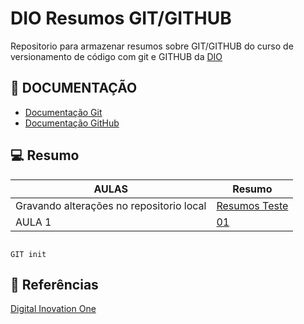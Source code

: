 # DIO Resumos GIT/GITHUB

Repositorio para armazenar resumos sobre GIT/GITHUB do curso de versionamento de código com git e GITHUB da [DIO](https://www.dio.me/)

## 📝 DOCUMENTAÇÃO

- [Documentação Git](https://git-scm.com/doc)
- [Documentação GitHub](https://docs.github.com/pt)

## 💻 Resumo

| AULAS                                    | Resumo      |
| ---------------------------------------- | ----------- |
| Gravando alterações no repositorio local | [Resumos Teste]() |
| AULA 1                                   | [01]()       |

```

GIT init 
```

## 🔎 Referências

[Digital Inovation One]()
